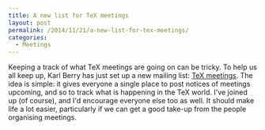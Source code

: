 ```yaml
---
title: A new list for TeX meetings
layout: post
permalink: /2014/11/21/a-new-list-for-tex-meetings/
categories:
  - Meetings
---
```

Keeping a track of what TeX meetings are going on can be tricky. To help us all keep up, Karl Berry has just set up a new mailing list: [TeX meetings](https://tug.org/mailman/listinfo/tex-meetings). The idea is simple: it gives everyone a single place to post notices of meetings upcoming, and so to track what is happening in the TeX world. I've joined up (of course), and I'd encourage everyone else too as well. It should make life a lot easier, particularly if we can get  a good take-up from the people organising meetings.
